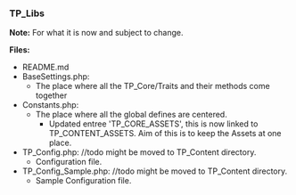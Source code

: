 ### TP_Libs

**Note:** For what it is now and subject to change. 

**Files:** 
- README.md
- BaseSettings.php:
	- The place where all the TP_Core/Traits and their methods come together
- Constants.php:
	- The place where all the global defines are centered.
		- Updated entree 'TP_CORE_ASSETS', this is now linked to TP_CONTENT_ASSETS. Aim of this is to keep the Assets at one place.
- TP_Config.php: //todo might be moved to TP_Content directory.
	- Configuration file. 	
- TP_Config_Sample.php: //todo might be moved to TP_Content directory. 	
	- Sample Configuration file.